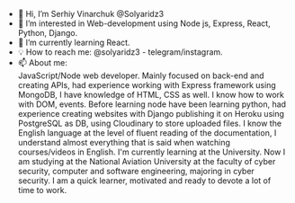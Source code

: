 - 👋 Hi, I’m Serhiy Vinarchuk @Solyaridz3
- 👀 I’m interested in Web-development using Node js, Express, React, Python, Django.
- 🌱 I’m currently learning React.
- 💡 How to reach me: @solyaridz3 - telegram/instagram.
- 📫 About me:<br/>
JavaScript/Node web developer. Mainly focused on back-end and creating APIs, had experience working with Express framework using MongoDB, I have knowledge of HTML, CSS as well. I know how to work with DOM, events. Before learning node have been learning python, had experience creating websites with Django publishing it on Heroku using PostgreSQL as DB, using Cloudinary to store uploaded files. I know the English language at the level of fluent reading of the documentation, I understand almost everything that is said when watching courses/videos in English. I'm currently learning at the University. Now I am studying at the National Aviation University at the faculty of cyber security, computer and software engineering, majoring in cyber security. I am a quick learner, motivated and ready to devote a lot of time to work.
<!---
Solyaridz3/Solyaridz3 is a ✨ special ✨ repository because its `README.md` (this file) appears on your GitHub profile.
You can click the Preview link to take a look at your changes.
--->
